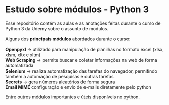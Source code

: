 # Estudo sobre módulos - Python 3
Esse repositório contém as aulas e as anotações feitas durante o curso de Python 3 da Udemy sobre o assunto de modulos.

Alguns dos <b>principais módulos</b> abordados durante o curso:<br><br>
<b>Openpyxl</b> -> utilizado para manipulação de planilhas no formato excel (xlsx, xlsm, xltx e xltm)<br>
<b>Web Scraping</b> -> permite buscar e coletar informações na web de forma automatizada<br>
<b>Selenium</b> -> realiza automatização das tarefas do navegador, permitindo também a automação de pesquisas e outras tarefas<br>
<b>Secrets</b> -> gera números aleatórios de forma segura<br>
<b>Email MIME</b> configuração e envio de e-mails diretamente pelo python<br>

Entre outros módulos importantes e úteis disponíveis no python.
